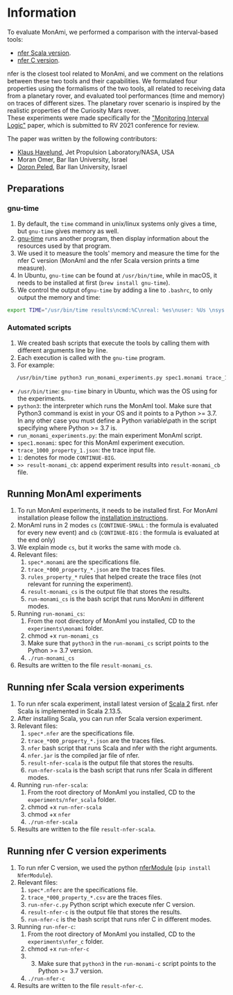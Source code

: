# Information
To evaluate MonAmi, we performed a comparison with the interval-based tools:
* [nfer Scala version](https://github.com/rv-tools/nfer).
* [nfer C version](https://bitbucket.org/seanmk/nfer/src/master/). 

nfer is the closest tool related to MonAmi, and we comment on the relations between these two tools and their capabilities.
We formulated four properties using the formalisms of the two tools, all related to receiving data from a planetary rover, 
and evaluated tool performances (time and memory) on traces of different sizes. 
The planetary rover scenario is inspired by the realistic properties of the Curiosity Mars rover. \
These experiments were made specifically for the ["Monitoring Interval Logic"](https://github.com/moraneus/MonAmI/blob/main/out/papers/Monitoring_Interval_Logic.pdf) paper, 
which is submitted to RV 2021 conference for review.

The paper was written by the following contributors:
* [Klaus Havelund](http://www.havelund.com/), Jet Propulsion Laboratory/NASA, USA
* Moran Omer, Bar Ilan University, Israel
* [Doron Peled](https://u.cs.biu.ac.il/~doronp/), Bar Ilan University, Israel

## Preparations
### gnu-time
1. By default, the `time` command in unix/linux systems only gives a time, but `gnu-time` gives memory as well.
2. [gnu-time](https://www.gnu.org/software/time/) runs another program, then display information about the resources used by that program.
3. We used it to measure the tools' memory and measure the time for the nfer C version (MonAmI and the nfer Scala version prints a time measure).
4. In Ubuntu, `gnu-time` can be found at `/usr/bin/time`, while in macOS, it needs to be installed at first (`brew install gnu-time`).  
5. We control the output of`gnu-time` by adding a line to `.bashrc`, to only output the memory and time:
```bash
export TIME="/usr/bin/time results\ncmd:%C\nreal: %es\nuser: %Us \nsys: %Ss \nmemory: %MKB \ncpu: %P"
```

### Automated scripts   
1. We created bash scripts that execute the tools by calling them with different arguments line by line.
2. Each execution is called with the `gnu-time` program.
3. For example:
```bash
   /usr/bin/time python3 run_monami_experiments.py spec1.monami trace_1000_property_1.json 1) >> result-monami_cb 2>&1
```
* `/usr/bin/time`: `gnu-time` binary in Ubuntu, which was the OS using for the experiments.
* `python3`: the interpreter which runs the MonAmI tool. Make sure that Python3 command is exist in your OS and it points to a Python >= 3.7. \
  In any other case you must define a Python variable\path in the script specifying where Python >= 3.7 is.
* `run_monami_experiments.py`: the main experiment MonAmI script.
* `spec1.monami`: spec for this MonAmI experiment execution.
* `trace_1000_property_1.json`: the trace input file.
* `1`: denotes for mode `CONTINUE-BIG`.
* `>> result-monami_cb`: append experiment results into `result-monami_cb` file.


## Running MonAmI experiments
1. To run MonAmI experiments, it needs to be installed first. For MonAmI installation please follow the [installation instructions](https://github.com/moraneus/MonAmI#installing-monami).
2. MonAmI runs in 2 modes `cs` (`CONTINUE-SMALL` : the formula is evaluated for every new event) and `cb` (`CONTINUE-BIG` : the formula is evaluated at the end only)
3. We explain mode `cs`, but it works the same with mode `cb`.
4. Relevant files:   
    1. `spec*.monami` are the specifications file.
    2. `trace_*000_property_*.json` are the traces files.
    3. `rules_property_*` rules that helped create the trace files (not relevant for running the experiment).
    4. `result-monami_cs` is the output file that stores the results.
    5. `run-monami_cs` is the bash script that runs MonAmi in different modes.
5. Running `run-monami_cs`:
    1. From the root directory of MonAmI you installed, CD to the `experiments\monami` folder.
    2. chmod +x `run-monami_cs`
    3. Make sure that `python3` in the `run-monami_cs` script points to the Python >= 3.7 version.  
    4. `./run-monami_cs`
6. Results are written to the file `result-monami_cs`.
    
## Running nfer Scala version experiments
1. To run nfer scala experiment, install latest version of [Scala 2](https://www.scala-lang.org/download/scala2.html) first. nfer Scala is implemented in Scala 2.13.5.
2. After installing Scala, you can run nfer Scala version experiment.
3. Relevant files:   
    1. `spec*.nfer` are the specifications file.
    2. `trace_*000_property_*.json` are the traces files.
    3. `nfer` bash script that runs Scala and nfer with the right arguments.
    4. `nfer.jar` is the compiled jar file of nfer.    
    5. `result-nfer-scala` is the output file that stores the results.
    6. `run-nfer-scala` is the bash script that runs nfer Scala in different modes.
4. Running `run-nfer-scala`:
    1. From the root directory of MonAmI you installed, CD to the `experiments/nfer_scala` folder.
    2. chmod +x `run-nfer-scala`
    3. chmod +x `nfer`
    4. `./run-nfer-scala`
5. Results are written to the file `result-nfer-scala`.
    
## Running nfer C version experiments
1. To run nfer C version, we used the python [nferModule](https://pypi.org/project/NferModule/) (`pip install NferModule`).
2. Relevant files:   
    1. `spec*.nferc` are the specifications file.
    2. `trace_*000_property_*.csv` are the traces files.
    3. `run-nfer-c.py` Python script which execute nfer C version.
    4. `result-nfer-c` is the output file that stores the results.
    5. `run-nfer-c` is the bash script that runs nfer C in different modes.
4. Running `run-nfer-c`:
    1. From the root directory of MonAmI you installed, CD to the `experiments\nfer_c` folder.
    2. chmod +x `run-nfer-c`
    3. 3. Make sure that `python3` in the `run-monami-c` script points to the Python >= 3.7 version.  
    3. `./run-nfer-c`
5. Results are written to the file `result-nfer-c`.
